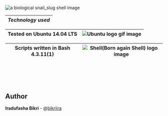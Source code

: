 ![a biological snail_slug shell image ](https://github.com/bikriira/alx-system_engineering-devops/assets/106757617/4fa5ae88-b6cf-4a5a-9954-bbf73b55ed7c)

| ***Technology used*** |
| --- |

| **Tested on Ubuntu 14.04 LTS** |  ![Ubuntu logo gif image](https://webtoolsplus.com/wp-content/uploads/2015/12/rotatin-ubuntu-logo-gif.gif) |
| --- | --- |

| **Scripts written in Bash 4.3.11(1)** |  ![Shell\(Born again Shell\) logo image](https://pbs.twimg.com/profile_images/1566672252/bashtip_reasonably_small.gif) |
| --- | --- |

<br></br>
---
## Author
**Iradufasha Bikri** - @[bikriira](https://github.com/bikriira)
